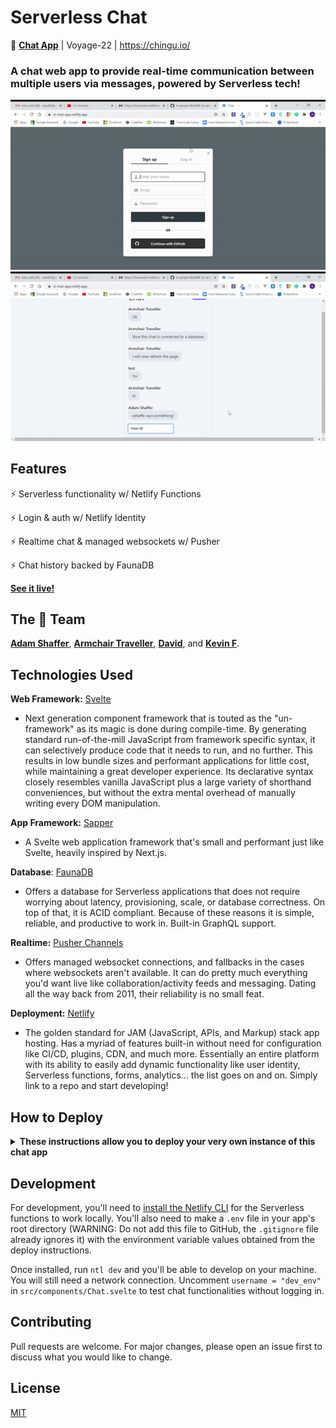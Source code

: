 # Serverless Chat

💬 **[Chat App](https://sl-chat-app.netlify.app/)** | Voyage-22 | https://chingu.io/

### A chat web app to provide real-time communication between multiple users via messages, powered by Serverless tech!

<p align="center">
  <img alt="preview login"src="ez.gif">
  <img alt="preview chat"src="ez2.gif">
</p>

## Features

⚡ Serverless functionality w/ Netlify Functions

⚡ Login & auth w/ Netlify Identity

⚡ Realtime chat & managed websockets w/ Pusher

⚡ Chat history backed by FaunaDB

**[See it live!](https://sl-chat-app.netlify.app/)**

## The 🦎 Team

**[Adam Shaffer](https://github.com/GreatDeveloper66)**, **[Armchair Traveller](https://github.com/armchair-traveller)**, **[David](https://github.com/dmedford)**, and **[Kevin F]()**.

## Technologies Used

**Web Framework:** [Svelte](https://svelte.dev/)

- Next generation component framework that is touted as the "un-framework" as its magic is done during compile-time. By generating standard run-of-the-mill JavaScript from framework specific syntax, it can selectively produce code that it needs to run, and no further. This results in low bundle sizes and performant applications for little cost, while maintaining a great developer experience. Its declarative syntax closely resembles vanilla JavaScript plus a large variety of shorthand conveniences, but without the extra mental overhead of manually writing every DOM manipulation.

**App Framework:** [Sapper](https://sapper.svelte.dev/)

- A Svelte web application framework that's small and performant just like Svelte, heavily inspired by Next.js.

**Database**: [FaunaDB](https://fauna.com/)

- Offers a database for Serverless applications that does not require worrying about latency, provisioning, scale, or database correctness. On top of that, it is ACID compliant. Because of these reasons it is simple, reliable, and productive to work in. Built-in GraphQL support.

**Realtime:** [Pusher Channels](https://pusher.com/channels)

- Offers managed websocket connections, and fallbacks in the cases where websockets aren't available. It can do pretty much everything you'd want live like collaboration/activity feeds and messaging. Dating all the way back from 2011, their reliability is no small feat.

**Deployment:** [Netlify](https://www.netlify.com/)

- The golden standard for JAM (JavaScript, APIs, and Markup) stack app hosting. Has a myriad of features built-in without need for configuration like CI/CD, plugins, CDN, and much more. Essentially an entire platform with its ability to easily add dynamic functionality like user identity, Serverless functions, forms, analytics... the list goes on and on. Simply link to a repo and start developing!

## How to Deploy

<details>

  <summary><strong>These instructions allow you to deploy your very own instance of this chat app</strong></summary>

  1. Clone the repo and deploy it to Netlify. See [how to create deploys](https://docs.netlify.com/site-deploys/create-deploys/#deploy-with-git).
  2. In your app's Netlify dashboard, [Enable Identity](https://docs.netlify.com/visitor-access/identity/#enable-identity-in-the-ui). 
      - **Note that** you can enable any extra login integrations you want here through *Settings and usage*, e.g. GitHub or Google login options
  3. Next, setup a new database with [FaunaDB](https://fauna.com/). Take note of the database's given secret/key because you'll need it later! 
  4. Inside the database's UI, click the GRAPHQL tab and upload `schema.gql` from the root of your app's repo. This prepares the database to accept your app's messages!
  5. Now, setup realtime with [Pusher](https://pusher.com/) by creating a new Channels app through your dashboard. Make sure you select `us3` as your cluster because you can't change this later!
  6. In your Pusher app's dashboard, go to the App Keys tab and take note the values for `app_id`, `key`, and `secret` because we'll need it soon! 
      - For those concerned with security implications of these values, only the `secret` should be kept strictly confidential, never reveal it to clients.
  7. In your app's repo, add your Pusher key value (not the secret!) by modifying `PUSHER_KEY`'s value in `src/utils/Pusher.js`. This will allow clients to subscribe to your chat's channel. Commit the change.
  8. In your app's Netlify dashboard, go to **Site settings > Build & Deploy > Environment**. Add the environment variable values noted before as:
      - `FAUNA_SECRET`
      - `PUSHER_APP_ID`
      - `PUSHER_KEY`
      - `PUSHER_SECRET`
  9. Finally, head to **Deploys** and trigger a deploy.
  
  Serverless functions are already enabled and configured through the `netlify.toml` config. There's nothing you need to do here.

  Congrats, you now have your own Serverless chat app! 🥳 Your secret keys are protected through Serverless functions and there aren't any servers you need to manage! All of this remains in generous free tiers.
  
</details>


## Development

For development, you'll need to [install the Netlify CLI](https://docs.netlify.com/cli/get-started/#installation) for the Serverless functions to work locally. You'll also need to make a `.env` file in your app's root directory (WARNING: Do not add this file to GitHub, the `.gitignore` file already ignores it) with the environment variable values obtained from the deploy instructions.

Once installed, run `ntl dev` and you'll be able to develop on your machine. You will still need a network connection. Uncomment `username = "dev_env"` in `src/components/Chat.svelte` to test chat functionalities without logging in.

## Contributing

Pull requests are welcome. For major changes, please open an issue first to discuss what you would like to change.

## License

[MIT](https://choosealicense.com/licenses/mit/)
